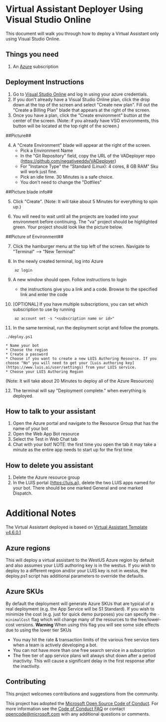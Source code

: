 # Virtual Assistant Deployer Using Visual Studio Online 

This document will walk you through how to deploy a Virtual Assistant only using Visual Studio Online. 

## Things you need
1. An [Azure](https://azure.microsoft.com/) subscription 

## Deployment Instructions

1. Go to [Visual Studio Online](https://online.visualstudio.com/login) and log in using your azure credentials. 
2. If you don't already have a Visual Studio Online plan, click the drop down at the top of the screen and select "Create new plan". Fill out the "Create a Billing Plan" blade that appears at the right of the screen. 
3. Once you have a plan, click the "Create environment" button at the center of the screen. (Note: if you already have VSO environments, this button will be located at the top right of the screen.)

##Picture##


4. A "Create Environment" blade will appear at the right of the screen.
    * Pick a Environment Name
    * In the "Git Repository" field, copy the URL of the VADeployer repo (https://github.com/negativeeddy/VADeployer)
    * For "Instance Type" the "Standard (Linux): 4 cores, 8 GB RAM" Sku will work just fine. 
    * Pick an idle time. 30 Minutes is a safe choice. 
    * You don't need to change the "Dotfiles"
  
  ##Picture blade info##
  
  5. Click "Create". (Note: It will take about 5 Minutes for everything to spin up.)
  
  6. You will need to wait until all the projects are loaded into your environment before continuing. The "va" project should be highlighted green. Your project should look like the picture below. 
  
  ##Picture of Environment##
  
  7. Click the hamburger menu at the top left of the screen. Navigate to "Terminal" --> "New Terminal"

  8. In the newly created terminal, log into Azure 
 ````
     az login
 ```` 
 9. A new window should open. Follow instructions to login
    * the instructions give you a link and a code. Browse to the specified link and enter the code
    
 10. [OPTIONAL] If you have multiple subscriptions, you can set which subscription to use by running
 ````
     az account set -s "<subscription name or id>"
 ````
 11. In the same terminal, run the deployment script and follow the prompts. 
  ````
 ./deploy.ps1
 ````
 
    * Name your bot
    * Choose the region
    * Create a password
    * Choose if you want to create a new LUIS Authoring Resource. If you choose "No" you will need to get your [Luis authoring key](https://www.luis.ai/user/settings) from your LUIS service. 
    * Choose your LUIS Authoring Region 
  (Note: It will take about 20 Minutes to deploy all of the Azure Resources)

 12. The terminal will say "Deployment complete." when everything is deployed. 
 
 ## How to talk to your assistant
1. Open the Azure portal and navigate to the Resource Group that has the name of your bot
2. Open the Web App Bot resource
3. Select the Test in Web Chat tab
4. Chat with your bot! 
NOTE: the first time you open the tab it may take a minute as the entire app needs to start up for the first time
## How to delete you assistant
1. Delete the Azure resource group
2. In the LUIS portal (https://luis.ai), delete the two LUIS apps named for your bot. There should be one marked General and one marked Dispatch.

# Additional Notes
The Virtual Assistant deployed is based on [Virtual Assistant Template v4.6.0.1](https://marketplace.visualstudio.com/items?itemName=BotBuilder.VirtualAssistantTemplate)

## Azure regions
This will deploy a virtual assistant to the WestUS Azure region by default and also assumes your LUIS authoring key is in the westus. If you wish to deploy to a different region and/or your LUIS key is not in westus, the deploy.ps1 script has additional parameters to override the defaults.

## Azure SKUs
By default the deployment will generate Azure SKUs that are typical of a real deployment (e.g. the App Service will be S1 Standard). If you wish to minimize the cost (e.g. just for quick demo purposes) you can specify the ````-minimalCost```` flag which will change many of the resources to the free/lower-cost versions.
**Warning** When using this flag you will see some side effects due to using the lower tier SKUs
* You may hit the rate & transaction limits of the various free service tiers when a team is actively developing a bot.
* You can not have more than one free search service in a subscription
* The free tier of app service plans will always shut down after a period inactivity. This will cause a significant delay in the first response after the inactivity.

## Contributing
This project welcomes contributions and suggestions from the community. 

This project has adopted the [Microsoft Open Source Code of Conduct](https://opensource.microsoft.com/codeofconduct/).
For more information see the [Code of Conduct FAQ](https://opensource.microsoft.com/codeofconduct/faq/) or
contact [opencode@microsoft.com](mailto:opencode@microsoft.com) with any additional questions or comments.

